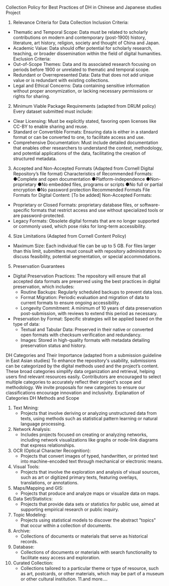 Collection Policy for Best Practices of DH in Chinese and Japanese studies Project

1. Relevance Criteria for Data Collection
Inclusion Criteria:
- Thematic and Temporal Scope: Data must be related to scholarly contributions on modern and contemporary (post-1900) history, literature, art history, religion, society and thought of China and Japan. 
- Academic Value: Data should offer potential for scholarly research, teaching, or broader dissemination within the field of digital humanities.
Exclusion Criteria:
- Out-of-Scope Themes: Data and its associated research focusing on periods before 1900 or unrelated to thematic and temporal scope. 
- Redundant or Overrepresented Data: Data that does not add unique value or is redundant with existing collections.
- Legal and Ethical Concerns: Data containing sensitive information without proper anonymization, or lacking necessary permissions or rights for sharing.

2. Minimum Viable Package Requirements (adapted from DRUM policy)
Every dataset submitted must include:
- Clear Licensing: Must be explicitly stated, favoring open licenses like CC-BY to enable sharing and reuse.
- Standard or Convertible Formats: Ensuring data is either in a standard format or can be converted to one, to facilitate access and use.
- Comprehensive Documentation: Must include detailed documentation that enables other researchers to understand the context, methodology, and potential applications of the data, facilitating the creation of structured metadata.
3. Accepted and Non-Accepted Formats (Adapted from Cornell Digital Repository’s file format)
Characteristics of Recommended Formats:
●Complete and open documentation
●Platform-independence
●Non-proprietary
●No embedded files, programs or scripts
●No full or partial encryption
●No password protection 
Recommended Formats File Formats for Digital Content:
[To be added]
Non-Accepted Formats:
- Proprietary or Closed Formats: proprietary database files, or software-specific formats that restrict access and use without specialized tools or are password-protected. 
- Legacy Formats: Obsolete digital formats that are no longer supported or commonly used, which pose risks for long-term accessibility.

4. Size Limitations (Adapted from Cornell Content Policy)
- Maximum Size: Each individual file can be up to 5 GB. For files larger than this limit, submitters must consult with repository administrators to discuss feasibility, potential segmentation, or special accommodations. 

5. Preservation Guarantees
- Digital Preservation Practices: The repository will ensure that all accepted data formats are preserved using the best practices in digital preservation, which includes:
  - Routine Backups: Regularly scheduled backups to prevent data loss.
  - Format Migration: Periodic evaluation and migration of data to current formats to ensure ongoing accessibility.
  - Longevity Commitment: A minimum of 10 years of data preservation post-submission, with reviews to extend this period as necessary.
- Preservation by Format: Specific strategies will be applied based on the type of data:
  - Textual and Tabular Data: Preserved in their native or converted open formats with checksum verification and redundancy.
  - Images: Stored in high-quality formats with metadata detailing preservation status and history.

DH Categories and Their Importance (adapted from a submission guideline in East Asian studies)
To enhance the repository's usability, submissions can be categorized by the digital methods used and the project’s content. These broad categories simplify data organization and retrieval, helping users find relevant resources easily. Contributors are encouraged to select multiple categories to accurately reflect their project's scope and methodology. We invite proposals for new categories to ensure our classifications encourage innovation and inclusivity.
Explanation of Categories
DH Methods and Scope
1. Text Mining:
   - Projects that involve deriving or analyzing unstructured data from texts, using methods such as statistical pattern learning or natural language processing.
2. Network Analysis:
   - Includes projects focused on creating or analyzing networks, including network visualizations like graphs or node-link diagrams that express relationships.
3. OCR (Optical Character Recognition):
   - Projects that convert images of typed, handwritten, or printed text into machine-encoded text through mechanical or electronic means.
4. Visual Tools:
   - Projects that involve the exploration and analysis of visual sources, such as art or digitized primary texts, featuring overlays, translations, or annotations.
5. Maps/Mapping and GIS:
   - Projects that produce and analyze maps or visualize data on maps.
6. Data Set/Statistics:
   - Projects that provide data sets or statistics for public use, aimed at supporting empirical research or public inquiry.
7. Topic Modeling:
   - Projects using statistical models to discover the abstract "topics" that occur within a collection of documents.
8. Archive:
    - Collections of documents or materials that serve as historical records.
9. Database:
    - Collections of documents or materials with search functionality to facilitate easy access and exploration.
10. Curated Collection:
    - Collections tailored to a particular theme or type of resource, such as art, postcards, or other materials, which may be part of a museum or other cultural institution.
11.and more…. 

